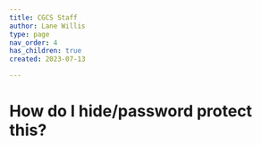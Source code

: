 ```yaml
---
title: CGCS Staff
author: Lane Willis
type: page
nav_order: 4
has_children: true
created: 2023-07-13

---
```


# How do I hide/password protect this?